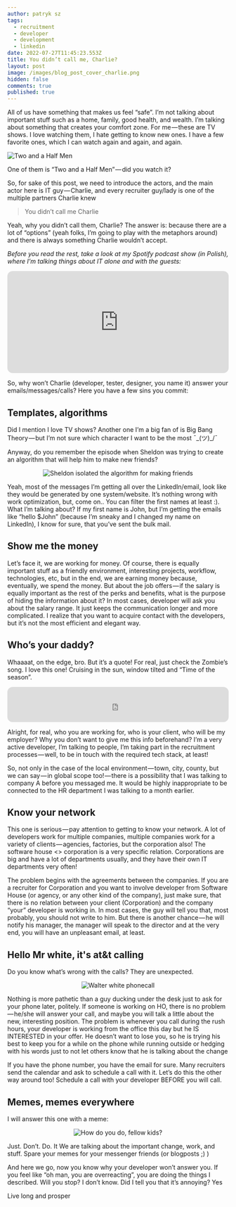 ```yaml
---
author: patryk sz
tags:
  - recruitment
  - developer
  - development
  - linkedin
date: 2022-07-27T11:45:23.553Z
title: You didn’t call me, Charlie?
layout: post
image: /images/blog_post_cover_charlie.png
hidden: false
comments: true
published: true
---
```

All of us have something that makes us feel “safe”. I’m not talking about important stuff such as a home, family, good health, and wealth. I’m talking about something that creates your comfort zone. For me — these are TV shows. I love watching them, I hate getting to know new ones. I have a few favorite ones, which I can watch again and again, and again.

![Two and a Half Men](/images/charlie-harper-czyli-charlie-sheen.jpeg "Charlie from \"Two and a Half Men\"")

One of them is “Two and a Half Men” — did you watch it?

So, for sake of this post, we need to introduce the actors, and the main actor here is IT guy — Charlie, and every recruiter guy/lady is one of the multiple partners Charlie knew

> You didn’t call me Charlie

Yeah, why you didn’t call them, Charlie? The answer is: because there are a lot of “options” (yeah folks, I’m going to play with the metaphors around) and there is always something Charlie wouldn’t accept.

*Before you read the rest, take a look at my Spotify podcast show (in Polish), where I’m talking things about IT alone and with the guests:*

<iframe style="border-radius:12px" src="https://open.spotify.com/embed/show/1xrG8BF4Niv5uIzHvIn79q?utm_source=generator&theme=0" width="100%" height="232" frameBorder="0" allowfullscreen="" allow="autoplay; clipboard-write; encrypted-media; fullscreen; picture-in-picture"></iframe>

So, why won’t Charlie (developer, tester, designer, you name it) answer your emails/messages/calls? Here you have a few sins you commit:

## Templates, algorithms

Did I mention I love TV shows? Another one I’m a big fan of is Big Bang Theory — but I’m not sure which character I want to be the most ¯\_(ツ)\_/¯

Anyway, do you remember the episode when Sheldon was trying to create an algorithm that will help him to make new friends?

<center>

![Sheldon isolated the algorithm for making friends](/images/c7ecddcd-e526-4d45-ad3d-bbc8d8ee7061_text.gif "Sheldon isolated the algorithm for making friends / Big Bang Theory")

</center>

Yeah, most of the messages I’m getting all over the LinkedIn/email, look like they would be generated by one system/website. It’s nothing wrong with work optimization, but, come on.. You can filter the first names at least :). What I’m talking about? If my first name is John, but I’m getting the emails like “hello $John” (because I’m sneaky and I changed my name on LinkedIn), I know for sure, that you’ve sent the bulk mail.

## Show me the money

Let’s face it, we are working for money. Of course, there is equally important stuff as a friendly environment, interesting projects, workflow, technologies, etc, but in the end, we are earning money because, eventually, we spend the money.
But about the job offers — if the salary is equally important as the rest of the perks and benefits, what is the purpose of hiding the information about it? In most cases, developer will ask you about the salary range. It just keeps the communication longer and more complicated. I realize that you want to acquire contact with the developers, but it’s not the most efficient and elegant way.

## Who’s your daddy?

Whaaaat, on the edge, bro. But it’s a quote! For real, just check the Zombie’s song. I love this one! Cruising in the sun, window tilted and “Time of the season”.

<iframe style="border-radius:12px" src="https://open.spotify.com/embed/track/5AJrhrwz4oSZX2PwwV4qrN?utm_source=generator" width="100%" height="80" frameBorder="0" allowfullscreen="" allow="autoplay; clipboard-write; encrypted-media; fullscreen; picture-in-picture"></iframe>

Alright, for real, who you are working for, who is your client, who will be my employer? Why you don’t want to give me this info beforehand? I’m a very active developer, I’m talking to people, I’m taking part in the recruitment processes — well, to be in touch with the required tech stack, at least!

So, not only in the case of the local environment — town, city, county, but we can say — in global scope too! — there is a possibility that I was talking to company A before you messaged me. It would be highly inappropriate to be connected to the HR department I was talking to a month earlier.

## Know your network

This one is serious — pay attention to getting to know your network. A lot of developers work for multiple companies, multiple companies work for a variety of clients — agencies, factories, but the corporation also! The software house \<\> corporation is a very specific relation. Corporations are big and have a lot of departments usually, and they have their own IT departments very often!

The problem begins with the agreements between the companies. If you are a recruiter for Corporation and you want to involve developer from Software House (or agency, or any other kind of the company), just make sure, that there is no relation between your client (Corporation) and the company “your” developer is working in. In most cases, the guy will tell you that, most probably, you should not write to him. But there is another chance — he will notify his manager, the manager will speak to the director and at the very end, you will have an unpleasant email, at least.

## Hello Mr white, it's at&t calling

Do you know what’s wrong with the calls? They are unexpected. 

<center>

![Walter white phonecall](/images/walter-white.gif "Walter white phonecall / Breaking Bad")

</center>

Nothing is more pathetic than a guy ducking under the desk just to ask for your phone later, politely. If someone is working on HO, there is no problem — he/she will answer your call, and maybe you will talk a little about the new, interesting position. The problem is whenever you call during the rush hours, your developer is working from the office this day but he IS INTERESTED in your offer. He doesn’t want to lose you, so he is trying his best to keep you for a while on the phone while running outside or hedging with his words just to not let others know that he is talking about the change

If you have the phone number, you have the email for sure. Many recruiters send the calendar and ask to schedule a call with it. Let’s do this the other way around too! Schedule a call with your developer BEFORE you will call.

## Memes, memes everywhere

I will answer this one with a meme:

<center>

![How do you do, fellow kids?](/images/how-do-you-do-fellow-kids-steve-buscemi.gif "How do you do, fellow kids? / 30 rock")

</center>

Just. Don’t. Do. It
We are talking about the important change, work, and stuff. Spare your memes for your messenger friends (or blogposts ;) )


And here we go, now you know why your developer won’t answer you. If you feel like “oh man, you are overreacting”, you are doing the things I described. Will you stop? I don’t know. Did I tell you that it’s annoying? Yes


Live long and prosper
